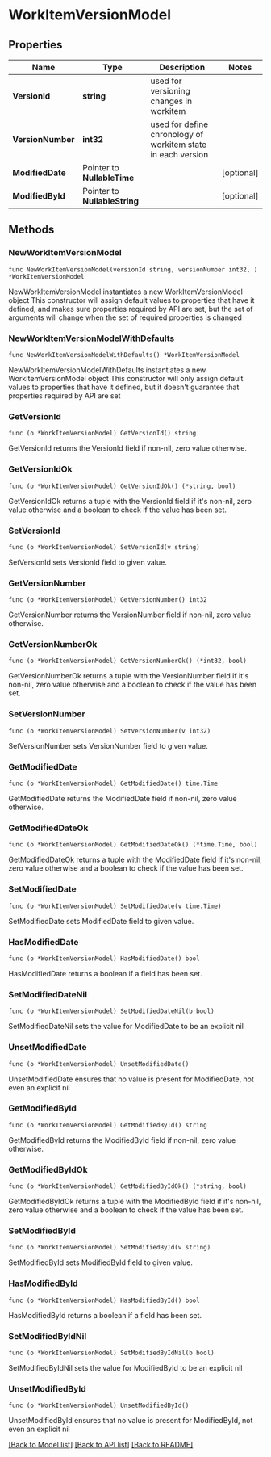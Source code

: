 # WorkItemVersionModel

## Properties

Name | Type | Description | Notes
------------ | ------------- | ------------- | -------------
**VersionId** | **string** | used for versioning changes in workitem | 
**VersionNumber** | **int32** | used for define chronology of workitem state in each version | 
**ModifiedDate** | Pointer to **NullableTime** |  | [optional] 
**ModifiedById** | Pointer to **NullableString** |  | [optional] 

## Methods

### NewWorkItemVersionModel

`func NewWorkItemVersionModel(versionId string, versionNumber int32, ) *WorkItemVersionModel`

NewWorkItemVersionModel instantiates a new WorkItemVersionModel object
This constructor will assign default values to properties that have it defined,
and makes sure properties required by API are set, but the set of arguments
will change when the set of required properties is changed

### NewWorkItemVersionModelWithDefaults

`func NewWorkItemVersionModelWithDefaults() *WorkItemVersionModel`

NewWorkItemVersionModelWithDefaults instantiates a new WorkItemVersionModel object
This constructor will only assign default values to properties that have it defined,
but it doesn't guarantee that properties required by API are set

### GetVersionId

`func (o *WorkItemVersionModel) GetVersionId() string`

GetVersionId returns the VersionId field if non-nil, zero value otherwise.

### GetVersionIdOk

`func (o *WorkItemVersionModel) GetVersionIdOk() (*string, bool)`

GetVersionIdOk returns a tuple with the VersionId field if it's non-nil, zero value otherwise
and a boolean to check if the value has been set.

### SetVersionId

`func (o *WorkItemVersionModel) SetVersionId(v string)`

SetVersionId sets VersionId field to given value.


### GetVersionNumber

`func (o *WorkItemVersionModel) GetVersionNumber() int32`

GetVersionNumber returns the VersionNumber field if non-nil, zero value otherwise.

### GetVersionNumberOk

`func (o *WorkItemVersionModel) GetVersionNumberOk() (*int32, bool)`

GetVersionNumberOk returns a tuple with the VersionNumber field if it's non-nil, zero value otherwise
and a boolean to check if the value has been set.

### SetVersionNumber

`func (o *WorkItemVersionModel) SetVersionNumber(v int32)`

SetVersionNumber sets VersionNumber field to given value.


### GetModifiedDate

`func (o *WorkItemVersionModel) GetModifiedDate() time.Time`

GetModifiedDate returns the ModifiedDate field if non-nil, zero value otherwise.

### GetModifiedDateOk

`func (o *WorkItemVersionModel) GetModifiedDateOk() (*time.Time, bool)`

GetModifiedDateOk returns a tuple with the ModifiedDate field if it's non-nil, zero value otherwise
and a boolean to check if the value has been set.

### SetModifiedDate

`func (o *WorkItemVersionModel) SetModifiedDate(v time.Time)`

SetModifiedDate sets ModifiedDate field to given value.

### HasModifiedDate

`func (o *WorkItemVersionModel) HasModifiedDate() bool`

HasModifiedDate returns a boolean if a field has been set.

### SetModifiedDateNil

`func (o *WorkItemVersionModel) SetModifiedDateNil(b bool)`

 SetModifiedDateNil sets the value for ModifiedDate to be an explicit nil

### UnsetModifiedDate
`func (o *WorkItemVersionModel) UnsetModifiedDate()`

UnsetModifiedDate ensures that no value is present for ModifiedDate, not even an explicit nil
### GetModifiedById

`func (o *WorkItemVersionModel) GetModifiedById() string`

GetModifiedById returns the ModifiedById field if non-nil, zero value otherwise.

### GetModifiedByIdOk

`func (o *WorkItemVersionModel) GetModifiedByIdOk() (*string, bool)`

GetModifiedByIdOk returns a tuple with the ModifiedById field if it's non-nil, zero value otherwise
and a boolean to check if the value has been set.

### SetModifiedById

`func (o *WorkItemVersionModel) SetModifiedById(v string)`

SetModifiedById sets ModifiedById field to given value.

### HasModifiedById

`func (o *WorkItemVersionModel) HasModifiedById() bool`

HasModifiedById returns a boolean if a field has been set.

### SetModifiedByIdNil

`func (o *WorkItemVersionModel) SetModifiedByIdNil(b bool)`

 SetModifiedByIdNil sets the value for ModifiedById to be an explicit nil

### UnsetModifiedById
`func (o *WorkItemVersionModel) UnsetModifiedById()`

UnsetModifiedById ensures that no value is present for ModifiedById, not even an explicit nil

[[Back to Model list]](../README.md#documentation-for-models) [[Back to API list]](../README.md#documentation-for-api-endpoints) [[Back to README]](../README.md)


